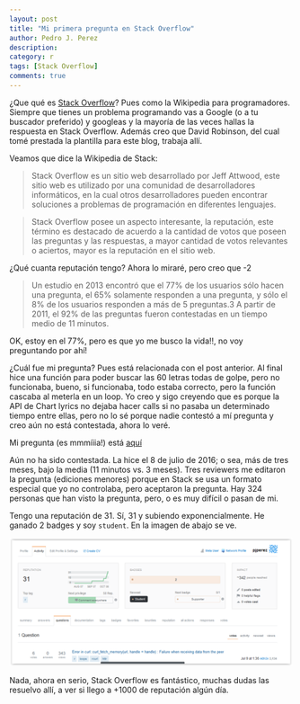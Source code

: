 ```yaml
---
layout: post
title: "Mi primera pregunta en Stack Overflow"
author: Pedro J. Perez
description: 
category: r
tags: [Stack Overflow]
comments: true
---
```




¿Que qué es [Stack Overflow](http://stackoverflow.com/)? Pues como la Wikipedia para programadores. Siempre que tienes un problema programando vas a Google (o a tu buscador preferido) y googleas y la mayoría de las veces hallas la respuesta en Stack Overflow. Además creo que David Robinson, del cual tomé prestada la plantilla para este blog, trabaja allí.   

Veamos que dice la Wikipedia de Stack:


> Stack Overflow es un sitio web desarrollado por Jeff Attwood, este sitio web es utilizado por una comunidad de desarrolladores informáticos, en la cual otros desarrolladores pueden encontrar soluciones a problemas de programación en diferentes lenguajes. 


> Stack Overflow posee un aspecto interesante, la reputación, este término es destacado de acuerdo a la cantidad de votos que poseen las preguntas y las respuestas, a mayor cantidad de votos relevantes o aciertos, mayor es la reputación en el sitio web.

¿Qué cuanta reputación tengo? Ahora lo miraré, pero creo que -2

> Un estudio en 2013 encontró que el 77% de los usuarios sólo hacen una pregunta, el 65% solamente responden a una pregunta, y sólo el 8% de los usuarios responden a más de 5 preguntas.3 A partir de 2011, el 92% de las preguntas fueron contestadas en un tiempo medio de 11 minutos.

OK, estoy en el 77%, pero es que yo me busco la vida!!, no voy preguntando por ahí!



¿Cuál fue mi pregunta? Pues está relacionada con el post anterior. Al final hice una función para poder buscar las 60 letras todas de golpe, pero no funcionaba, bueno, si funcionaba, todo estaba correcto, pero la función cascaba al meterla en un loop. Yo creo y sigo creyendo que es porque la API de Chart lyrics no dejaba hacer calls si no pasaba un determinado tiempo entre ellas, pero no lo sé porque nadie contestó a mí pregunta y creo aún no está contestada, ahora lo veré.   

Mi pregunta (es mmmíiia!)  está [aquí](http://stackoverflow.com/questions/38276457/error-in-curlcurl-fetch-memoryurl-handle-handle-failure-when-receiving)

Aún no ha sido contestada. La hice el 8 de julio de 2016; o sea, más de tres meses, bajo la media (11 minutos vs. 3 meses). Tres reviewers me editaron la pregunta (ediciones menores) porque en Stack se usa un formato especial que yo no controlaba, pero aceptaron la pregunta. Hay 324 personas que han visto la pregunta, pero, o es muy difícil o pasan de mi.

Tengo una reputación de 31. Sí, 31 y subiendo exponencialmente. He ganado 2 badges y soy `student`. En la imagen de abajo se ve.  

![](/figs/reputacion.png)

Nada, ahora en serio, Stack Overflow es fantástico, muchas dudas las resuelvo allí, a ver si llego a +1000 de reputación algún día.



 
